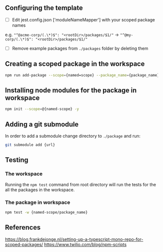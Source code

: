 ## Configuring the template

- [ ] Edit jest.config.json ['moduleNameMapper'] with your scoped package names

e.g. `"^@acme-corp/(.\*)$": "<rootDir>/packages/$1/"` -> `"^@my-corp/(.\*)$": "<rootDir>/packages/$1/"`

- [ ] Remove example packages from `./packages` folder by deleting them

## Creating a scoped package in the workspace

```bash
npm run add-package --scope={named=scope} --package_name={package_name}
```

## Installing node modules for the package in workspace

```bash
npm init --scope=@{named-scope} -y
```

## Adding a git submodule

In order to add a submodule change directory to `./package` and run:

```bash
git submodule add {url}
```

## Testing

### The workspace

Running the `npm test` command from root directory will run the tests for the all the packages in the workspace.

### The package in workspace

```bash
npm test -w {named-scope/package_name}
```

## References

https://blog.frankdejonge.nl/setting-up-a-typescript-mono-repo-for-scoped-packages/
https://www.twilio.com/blog/npm-scripts
